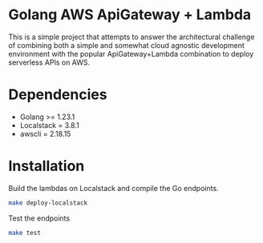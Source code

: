 # Golang AWS ApiGateway + Lambda

This is a simple project that attempts to answer the architectural challenge of combining both 
a simple and somewhat cloud agnostic development environment with the popular ApiGateway+Lambda
combination to deploy serverless APIs on AWS.

# Dependencies

- Golang >= 1.23.1
- Localstack = 3.8.1
- awscli = 2.18.15

# Installation

Build the lambdas on Localstack and compile the Go endpoints.

```bash
make deploy-localstack
```

Test the endpoints

```bash
make test
```

